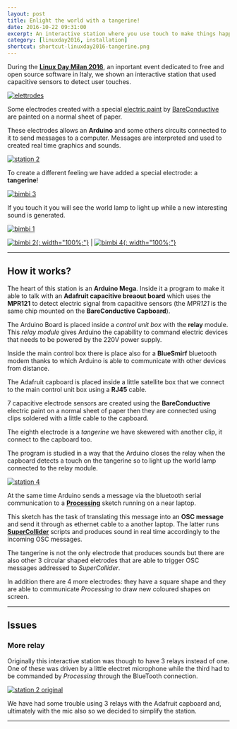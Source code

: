 ```yaml
---
layout: post
title: Enlight the world with a tangerine!
date: 2016-10-22 09:31:00
excerpt: An interactive station where you use touch to make things happen.
category: [linuxday2016, installation]
shortcut: shortcut-linuxday2016-tangerine.png
---
```


During the [**Linux Day Milan 2016**](http://www.linuxdaymilano.org), an inportant event dedicated to free and open source software in Italy, we shown an interactive station that used capacitive sensors to detect user touches.

[![elettrodes]({{site.url}}/assets/images/linuxday2016/IMG_0860.jpg)]({{site.url}}/assets/images/linuxday2016/IMG_0860.jpg)


Some electrodes created with a special [electric paint](https://www.bareconductive.com/shop/electric-paint-50ml/) by [BareConductive](https://www.bareconductive.com/) are painted on a normal sheet of paper.

These electrodes allows an **Arduino** and some others circuits connected to it to send messages to a computer.
Messages are interpreted and used to created real time graphics and sounds.

[![station 2]({{site.url}}/assets/images/linuxday2016/station_2quater.png)]({{site.url}}/assets/images/linuxday2016/station_2quater.png)

To create a different feeling we have added a special electrode: a **tangerine**!

[![bimbi 3]({{site.url}}/assets/images/linuxday2016/IMG_0921.jpg)]({{site.url}}/assets/images/linuxday2016/IMG_0921.jpg)

If you touch it you will see the world lamp to light up while a new interesting sound is generated.

[![bimbi 1]({{site.url}}/assets/images/linuxday2016/IMG_0915.jpg)]({{site.url}}/assets/images/linuxday2016/IMG_0915.jpg)

 [![bimbi 2]({{site.url}}/assets/images/linuxday2016/IMG_0927.jpg){: width="100%;"}]({{site.url}}/assets/images/linuxday2016/IMG_0927.jpg) | [![bimbi 4]({{site.url}}/assets/images/linuxday2016/IMG_0917.jpg){: width="100%;"}]({{site.url}}/assets/images/linuxday2016/IMG_0917.jpg)

---

## How it works?

The heart of this station is an **Arduino Mega**. Inside it a program to make it able to talk with an **Adafruit capacitive breaout board** which uses the **MPR121** to detect electric signal from capacitive sensors (the _MPR121_ is the same chip mounted on the **BareConductive Capboard**).

The Arduino Board is placed inside a _control unit box_ with the **relay** module. This _relay module_ gives Arduino the capability to command electric devices that needs to be powered by the 220V power supply.

Inside the main control box there is place also for a **BlueSmirf** bluetooth modem thanks to which Arduino is able to communicate with other devices from distance.

The Adafruit capboard is placed inside a little satellite box that we connect to the main control unit box using a **RJ45** cable.

7 capacitive electrode sensors are created using the **BareConductive** electric paint on a normal sheet of paper then they are connected using clips soldered with a little cable to the capboard.

The eighth electrode is a _tangerine_ we have skewered with another clip, it connect to the capboard too.

The program is studied in a way that the Arduino closes the relay when the capboard detects a touch on the tangerine so to light up the world lamp connected to the relay module.

[![station 4]({{site.url}}/assets/images/linuxday2016/station_4.png)]({{site.url}}/assets/images/linuxday2016/station_4.png)

At the same time Arduino sends a message via the bluetooth serial communication to a [**Processing**](https://processing.org/) sketch running on a near laptop.

This sketch has the task of translating this message into an **OSC message** and send it through as ethernet cable to a another laptop. The latter runs [**SuperCollider**](https://supercollider.github.io/) scripts and produces sound in real time accordingly to the incoming OSC messages.

The tangerine is not the only electrode that produces sounds but there are also other 3 circular shaped eletrodes that are able to trigger OSC messages addressed to _SuperCollider_.

In addition there are 4 more electrodes: they have a square shape and they are able to communicate _Processing_ to draw new coloured shapes on screen.

---

## Issues

### More relay
Originally this interactive station was though to have 3 relays instead of one. One of these was driven by a little electret microphone while the third had to be commanded by _Processing_ through the BlueTooth connection.

[![station 2 original]({{site.url}}/assets/images/linuxday2016/station_2origin.png)]({{site.url}}/assets/images/linuxday2016/station_2origin.png)

We have had some trouble using 3 relays with the Adafruit capboard and, ultimately with the mic also so we decided to simplify the station.

---
